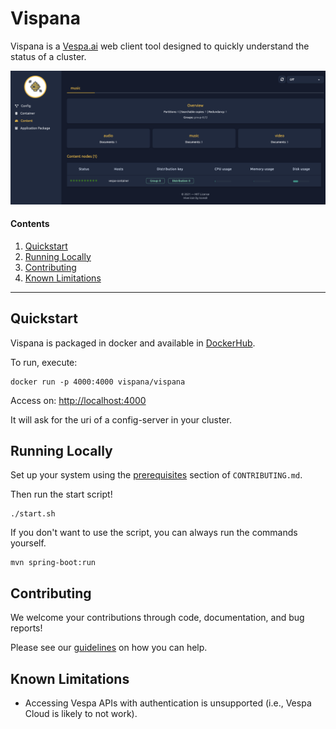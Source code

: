 # Vispana

Vispana is a [Vespa.ai](https://vespa.ai/) web client tool designed to quickly understand the status of a cluster.

![Vispana](src/main/resources/static/img/vispana-ss.png)

#### Contents

1. [Quickstart](#quickstart)
2. [Running Locally](#running-locally)
3. [Contributing](#contributing)
4. [Known Limitations](#known-limitations)

---

## Quickstart

Vispana is packaged in docker and available in [DockerHub](https://hub.docker.com/r/vispana/vispana).

To run, execute:
```shell
docker run -p 4000:4000 vispana/vispana
```

Access on: [http://localhost:4000](http://localhost:4000)

It will ask for the uri of a config-server in your cluster.

## Running Locally

Set up your system using the [prerequisites](https://github.com/vispana/vispana/blob/main/CONTRIBUTING.md#prerequisites) section of `CONTRIBUTING.md`.

Then run the start script!

```shell
./start.sh
```

If you don't want to use the script, you can always run the commands yourself.

```shell
mvn spring-boot:run
```

## Contributing

We welcome your contributions through code, documentation, and bug reports!

Please see our [guidelines](./CONTRIBUTING.md) on how you can help.

## Known Limitations

- Accessing Vespa APIs with authentication is unsupported (i.e., Vespa Cloud is likely to not work).
